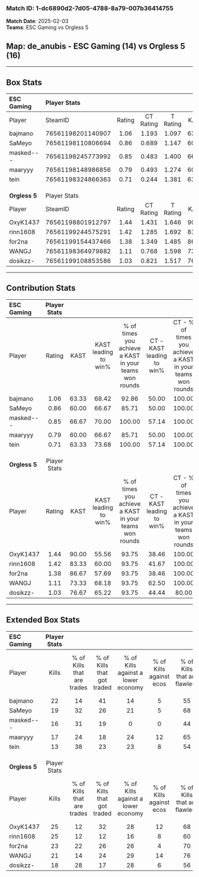 ### Match ID: 1-dc6890d2-7d05-4788-8a79-007b36414755  
**Match Date**: 2025-02-03  
**Teams**: ESC Gaming vs Orgless 5  

## **Map**: de_anubis - ESC Gaming (14) vs Orgless 5 (16)  
---  

## Box Stats  

| **ESC Gaming** | Player Stats      |        |           |          |       |      |       |         |        |      |     |
| :- | :- | :-: | :-: | :-: | :-: | :-: | :-: | :-: | :-: | :-: | :-: |
| Player         | SteamID           | Rating | CT Rating | T Rating | KAST  | ADR  | Kills | Assists | Deaths | K/D  | HS% |
| bajmano        | 76561198201140907 |  1.06  |   1.193   |  1.097   | 63.33 | 88.7 |  22   |    7    |   23   | 0.96 | 50  |
| SaMeyo         | 76561198110806694 |  0.86  |   0.689   |  1.147   | 60.00 | 56.2 |  19   |    1    |   21   | 0.90 | 47  |
| masked---      | 76561198245773992 |  0.85  |   0.483   |  1.400   | 66.67 | 58.1 |  16   |    8    |   21   | 0.76 | 56  |
| maaryyy        | 76561198148986856 |  0.79  |   0.493   |  1.274   | 60.00 | 66.1 |  17   |    6    |   24   | 0.71 | 47  |
| tein           | 76561198324866363 |  0.71  |   0.244   |  1.381   | 63.33 | 63.3 |  13   |    4    |   23   | 0.57 | 61  |
|                |                   |        |           |          |       |      |       |         |        |      |     |
|                |                   |        |           |          |       |      |       |         |        |      |     |
|                |                   |        |           |          |       |      |       |         |        |      |     |
| **Orgless 5**  | Player Stats      |        |           |          |       |      |       |         |        |      |     |
| Player         | SteamID           | Rating | CT Rating | T Rating | KAST  | ADR  | Kills | Assists | Deaths | K/D  | HS% |
| OxyK1437       | 76561198801912797 |  1.44  |   1.431   |  1.646   | 90.00 | 88.5 |  25   |    7    |   17   | 1.47 | 56  |
| rinn1608       | 76561199244575291 |  1.42  |   1.285   |  1.692   | 83.33 | 96.8 |  25   |   11    |   18   | 1.39 | 28  |
| for2na         | 76561199154437466 |  1.38  |   1.349   |  1.485   | 86.67 | 83.7 |  23   |    6    |   15   | 1.53 |  8  |
| WANGJ          | 76561198364979882 |  1.11  |   0.768   |  1.598   | 73.33 | 65.2 |  21   |    1    |   17   | 1.24 | 33  |
| dosikzz-       | 76561199108853586 |  1.03  |   0.821   |  1.517   | 76.67 | 68.5 |  18   |    7    |   20   | 0.90 | 72  |
---  

## Contribution Stats  

| **ESC Gaming** | Player Stats |       |                      |                                                        |                           |                                                             |                          |                                                            |
| :- | :-: | :-: | :-: | :-: | :-: | :-: | :-: | :-: |
| Player         |    Rating    | KAST  | KAST leading to win% | % of times you achieve a KAST in your teams won rounds | CT - KAST leading to win% | CT - % of times you achieve a KAST in your teams won rounds | T - KAST leading to win% | T - % of times you achieve a KAST in your teams won rounds |
| bajmano        |     1.06     | 63.33 |        68.42         |                         92.86                          |           50.00           |                           100.00                            |          81.82           |                           90.00                            |
| SaMeyo         |     0.86     | 60.00 |        66.67         |                         85.71                          |           50.00           |                           100.00                            |          80.00           |                           80.00                            |
| masked---      |     0.85     | 66.67 |        70.00         |                         100.00                         |           57.14           |                           100.00                            |          76.92           |                           100.00                           |
| maaryyy        |     0.79     | 60.00 |        66.67         |                         85.71                          |           50.00           |                           100.00                            |          80.00           |                           80.00                            |
| tein           |     0.71     | 63.33 |        73.68         |                         100.00                         |           57.14           |                           100.00                            |          83.33           |                           100.00                           |
|                |              |       |                      |                                                        |                           |                                                             |                          |                                                            |
|                |              |       |                      |                                                        |                           |                                                             |                          |                                                            |
|                |              |       |                      |                                                        |                           |                                                             |                          |                                                            |
| **Orgless 5**  | Player Stats |       |                      |                                                        |                           |                                                             |                          |                                                            |
| Player         |    Rating    | KAST  | KAST leading to win% | % of times you achieve a KAST in your teams won rounds | CT - KAST leading to win% | CT - % of times you achieve a KAST in your teams won rounds | T - KAST leading to win% | T - % of times you achieve a KAST in your teams won rounds |
| OxyK1437       |     1.44     | 90.00 |        55.56         |                         93.75                          |           38.46           |                           100.00                            |          71.43           |                           90.91                            |
| rinn1608       |     1.42     | 83.33 |        60.00         |                         93.75                          |           41.67           |                           100.00                            |          76.92           |                           90.91                            |
| for2na         |     1.38     | 86.67 |        57.69         |                         93.75                          |           38.46           |                           100.00                            |          76.92           |                           90.91                            |
| WANGJ          |     1.11     | 73.33 |        68.18         |                         93.75                          |           62.50           |                           100.00                            |          71.43           |                           90.91                            |
| dosikzz-       |     1.03     | 76.67 |        65.22         |                         93.75                          |           44.44           |                            80.00                            |          78.57           |                           100.00                           |
---  

## Extended Box Stats  

| **ESC Gaming** | Player Stats |                            |                            |                                    |                         |                              |                                 |        |                             |                                     |                          |                               |                            |
| :- | :-: | :-: | :-: | :-: | :-: | :-: | :-: | :-: | :-: | :-: | :-: | :-: | :-: |
| Player         |    Kills     | % of Kills that are trades | % of Kills that got traded | % of Kills against a lower economy | % of Kills against ecos | % of Kills that are flawless | % of Kills that are close duels | Deaths | % of Deaths that get traded | % of Deaths against a lower economy | % of Deaths against ecos | % of Deaths that are flawless | % of Deaths that are close |
| bajmano        |      22      |             14             |             41             |                 14                 |            5            |              55              |                9                |   23   |             22              |                  9                  |            0             |              57               |             9              |
| SaMeyo         |      19      |             32             |             26             |                 21                 |            5            |              68              |                0                |   21   |             14              |                 19                  |            5             |              86               |             0              |
| masked---      |      16      |             31             |             19             |                 0                  |            0            |              44              |                6                |   21   |             29              |                 14                  |            0             |              67               |             10             |
| maaryyy        |      17      |             24             |             18             |                 24                 |           12            |              65              |               12                |   24   |             21              |                  8                  |            0             |              75               |             0              |
| tein           |      13      |             38             |             23             |                 23                 |            8            |              54              |                0                |   23   |             26              |                  9                  |            0             |              52               |             4              |
|                |              |                            |                            |                                    |                         |                              |                                 |        |                             |                                     |                          |                               |                            |
|                |              |                            |                            |                                    |                         |                              |                                 |        |                             |                                     |                          |                               |                            |
|                |              |                            |                            |                                    |                         |                              |                                 |        |                             |                                     |                          |                               |                            |
| **Orgless 5**  | Player Stats |                            |                            |                                    |                         |                              |                                 |        |                             |                                     |                          |                               |                            |
| Player         |    Kills     | % of Kills that are trades | % of Kills that got traded | % of Kills against a lower economy | % of Kills against ecos | % of Kills that are flawless | % of Kills that are close duels | Deaths | % of Deaths that get traded | % of Deaths against a lower economy | % of Deaths against ecos | % of Deaths that are flawless | % of Deaths that are close |
| OxyK1437       |      25      |             12             |             32             |                 28                 |           12            |              68              |                8                |   17   |             29              |                 24                  |            0             |              76               |             0              |
| rinn1608       |      25      |             12             |             12             |                 16                 |            8            |              60              |                4                |   18   |             22              |                 22                  |            0             |              28               |             17             |
| for2na         |      23      |             22             |             26             |                 26                 |            4            |              70              |                0                |   15   |             13              |                 20                  |            0             |              93               |             0              |
| WANGJ          |      21      |             14             |             24             |                 29                 |           14            |              76              |                0                |   17   |             24              |                 18                  |            0             |              53               |             6              |
| dosikzz-       |      18      |             28             |             17             |                 28                 |            6            |              56              |               11                |   20   |             40              |                 15                  |            0             |              45               |             5              |
